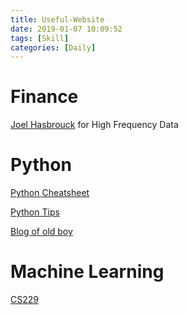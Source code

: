 ```yaml
---
title: Useful-Website
date: 2019-01-07 10:09:52
tags: [Skill]
categories: [Daily]
---
```


# Finance
[Joel Hasbrouck](http://people.stern.nyu.edu/jhasbrou/) for High Frequency Data

# Python
[Python Cheatsheet](https://www.pythoncheatsheet.org/?hmsr=pycourses.com&utm_source=pycourses.com&utm_medium=pycourses.com#Dataclasses)

[Python Tips](https://pythontips.com/)

[Blog of old boy](https://www.cnblogs.com/bingabcd/p/6984792.html)

# Machine Learning
[CS229](http://cs229.stanford.edu/)


